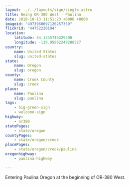 ```yaml
---
layout: ../../layouts/sign/single.astro
title: Being OR-380 West - Paulina
date: 2018-10-13 11:51:23 +0000 +0000
imageid: "4973960697126257359"
flickrid: "44752220194"
location:
    latitude: 44.1335746329398
    longitude: -119.95862249208527
country:
    name: United States
    slug: united-states
state:
    name: Oregon
    slug: oregon
county:
    name: Crook County
    slug: crook
place:
    name: Paulina
    slug: paulina
tags:
    - big-green-sign
    - welcome-sign
highway:
    - or380
statePages:
    - state/oregon
countyPages:
    - state/oregon/crook
placePages:
    - state/oregon/crook/paulina
oregonhighway:
    - paulina-highway

---
```

Entering Paulina Oregon at the beginning of OR-380 West.